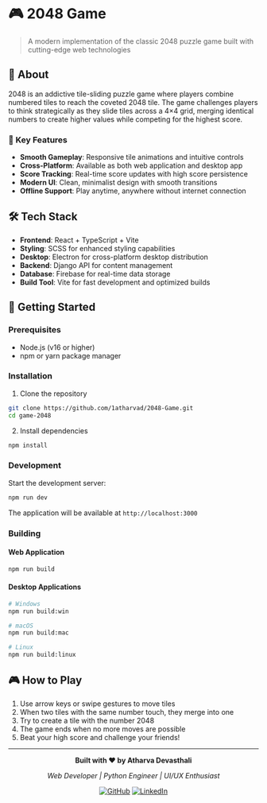 # 🎮 2048 Game

> A modern implementation of the classic 2048 puzzle game built with cutting-edge web technologies

## 📖 About

2048 is an addictive tile-sliding puzzle game where players combine numbered tiles to reach the coveted 2048 tile. The game challenges players to think strategically as they slide tiles across a 4×4 grid, merging identical numbers to create higher values while competing for the highest score.

### 🎯 Key Features

- **Smooth Gameplay**: Responsive tile animations and intuitive controls
- **Cross-Platform**: Available as both web application and desktop app
- **Score Tracking**: Real-time score updates with high score persistence
- **Modern UI**: Clean, minimalist design with smooth transitions
- **Offline Support**: Play anytime, anywhere without internet connection

## 🛠️ Tech Stack

- **Frontend**: React + TypeScript + Vite
- **Styling**: SCSS for enhanced styling capabilities
- **Desktop**: Electron for cross-platform desktop distribution
- **Backend**: Django API for content management
- **Database**: Firebase for real-time data storage
- **Build Tool**: Vite for fast development and optimized builds

## 🚀 Getting Started

### Prerequisites

- Node.js (v16 or higher)
- npm or yarn package manager

### Installation

1. Clone the repository
```bash
git clone https://github.com/1atharvad/2048-Game.git
cd game-2048
```

2. Install dependencies
```bash
npm install
```

### Development

Start the development server:
```bash
npm run dev
```

The application will be available at `http://localhost:3000`

### Building

#### Web Application
```bash
npm run build
```

#### Desktop Applications
```bash
# Windows
npm run build:win

# macOS
npm run build:mac

# Linux
npm run build:linux
```

## 🎮 How to Play

1. Use arrow keys or swipe gestures to move tiles
2. When two tiles with the same number touch, they merge into one
3. Try to create a tile with the number 2048
4. The game ends when no more moves are possible
5. Beat your high score and challenge your friends!

---
<div align="center">

**Built with ❤️ by Atharva Devasthali**

*Web Developer | Python Engineer | UI/UX Enthusiast*

[![GitHub](https://img.shields.io/badge/GitHub-Profile-blue?style=flat-square&logo=github)](https://github.com/1atharvad)
[![LinkedIn](https://img.shields.io/badge/LinkedIn-Connect-blue?style=flat-square&logo=linkedin)](https://linkedin.com/in/atharva-devasthali)

</div>
